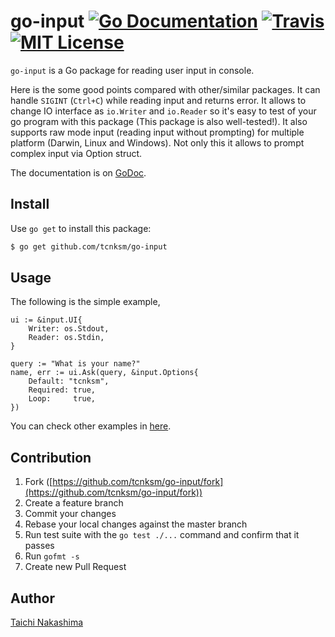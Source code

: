 go-input [![Go Documentation](http://img.shields.io/badge/go-documentation-blue.svg?style=flat-square)][godocs] [![Travis](https://img.shields.io/travis/tcnksm/go-input.svg?style=flat-square)][travis] [![MIT License](http://img.shields.io/badge/license-MIT-blue.svg?style=flat-square)][license]
====

[godocs]: http://godoc.org/github.com/tcnksm/go-input
[travis]: https://travis-ci.org/tcnksm/go-input
[license]: /LICENSE

`go-input` is a Go package for reading user input in console.

Here is the some good points compared with other/similar packages. It can handle `SIGINT` (`Ctrl+C`) while reading input and returns error. It allows to change IO interface as `io.Writer` and `io.Reader` so it's easy to test of your go program with this package (This package is also well-tested!). It also supports raw mode input (reading input without prompting) for multiple platform (Darwin, Linux and Windows). Not only this it allows to prompt complex input via Option struct. 

The documentation is on [GoDoc][godocs].

## Install

Use `go get` to install this package:

```bash
$ go get github.com/tcnksm/go-input
```

## Usage

The following is the simple example,

```golang
ui := &input.UI{
    Writer: os.Stdout,
    Reader: os.Stdin,
}

query := "What is your name?"
name, err := ui.Ask(query, &input.Options{
    Default: "tcnksm",
    Required: true,
    Loop:     true,
})
```

You can check other examples in [here](https://github.com/tcnksm/go-input/tree/master/_example).

## Contribution

1. Fork ([https://github.com/tcnksm/go-input/fork](https://github.com/tcnksm/go-input/fork))
1. Create a feature branch
1. Commit your changes
1. Rebase your local changes against the master branch
1. Run test suite with the `go test ./...` command and confirm that it passes
1. Run `gofmt -s`
1. Create new Pull Request

## Author

[Taichi Nakashima](https://github.com/tcnksm)
